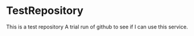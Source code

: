 TestRepository
==============

This is a test repository
A trial run of github to see if I can use this service.
